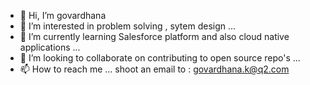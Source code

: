 - 👋 Hi, I’m govardhana
- 👀 I’m interested in problem solving , sytem design ...
- 🌱 I’m currently learning Salesforce platform and also cloud native applications ...
- 💞️ I’m looking to collaborate on contributing to open source repo's ...
- 📫 How to reach me ... shoot an email to : govardhana.k@q2.com

<!---
govardhanacls/govardhanacls is a ✨ special ✨ repository because its `README.md` (this file) appears on your GitHub profile.
You can click the Preview link to take a look at your changes.
--->
